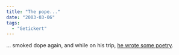 ```yaml
---
title: "The pope..."
date: "2003-03-06"
tags:
  - "Getickert"
---
```


… smoked dope again, and while on his trip, [he wrote some poetry](http://story.news.yahoo.com/news?tmpl=story2&cid=535&ncid=535&e=9&u=/ap/20030306/ap_on_re_eu/poland_pope_book "Yahoo! News - Pope's Poetry Book Explores Life, Death").
